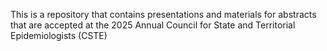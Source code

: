 This is a repository that contains presentations and materials for abstracts that are accepted at the 2025 Annual Council for State and Territorial Epidemiologists (CSTE)
